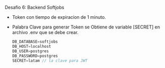 Desafio 6: Backend Softjobs
- Token con tiempo de expiracion de 1 minuto.
- Palabra Clave para generar Token se Obtiene de variable [SECRET] en
  archivo .env que se debe crear.

  ```javascript
  DB_DATABASE=softjobs
  DB_HOST=localhost
  DB_USER=postgres
  DB_PASSWORD=postgres
  SECRET=latam // la clave para JWT
  ```
